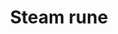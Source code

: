 ---
layout: item
title: Steam rune
item-id: 4694
datatable: true
id: 4694
name: "Steam rune"
members: true
lowalch: 8
highalch: 12
examine: "A combined Water and Fire Rune."
monsters:
  - id: 469
    name: "Killerwatt"
    members: true
    combat_level: 55
    wiki_url: "https://oldschool.runescape.wiki/w/Killerwatt#Attacking"
    drops:
      - quantity: "2"
        rarity: 0.014285714285714285
    image: "https://oldschool.runescape.wiki/images/3/3e/Killerwatt_%28Passive%29.png?7172c"
  - id: 492
    name: "Cave kraken"
    members: true
    combat_level: 127
    wiki_url: "https://oldschool.runescape.wiki/w/Cave_kraken"
    drops:
      - quantity: "7"
        rarity: 0.03
    image: "https://oldschool.runescape.wiki/images/d/dc/Cave_kraken.png?4612a"
  - id: 2916
    name: "Waterfiend"
    members: true
    combat_level: 115
    wiki_url: "https://oldschool.runescape.wiki/w/Waterfiend"
    drops:
      - quantity: "40-60"
        rarity: 0.015625
    image: ""
  - id: 2918
    name: "Brutal green dragon"
    members: true
    combat_level: 227
    wiki_url: "https://oldschool.runescape.wiki/w/Brutal_green_dragon"
    drops:
      - quantity: "37"
        rarity: 0.046875
    image: "https://oldschool.runescape.wiki/images/e/e9/Brutal_green_dragon.png?24f54"
---